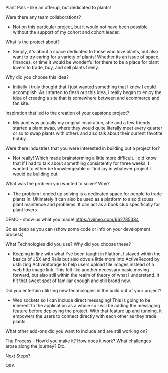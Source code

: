 Plant Pals - like an offerup, but dedicated to plants!

Were there any team collaborations? 
  - Not on this particular project, but it would not have been possible without the support of my cohort and cohort leader.

What is the project about? 
  - Simply, it's about a space dedicated to those who love plants, but also want to try caring for a variety of plants! Whether its an issue of space, finances, or time it would be wonderful for there to be a place for plant lovers to trade, buy, and sell plants freely. 

Why did you choose this idea? 
  - Initially I truly thought that I just wanted something that I knew I could accomplish. As I started to flesh out this idea, I really began to enjoy the idea of creating a site that is somewhere between and ecommerce and fan site. 

Inspiration that led to the creation of your capstone project?
  - My aunt was actually my original inspiration, she and a few friends started a plant swap, where they would quite literally meet every quarter or so to swap plants with others and also talk about their current favotite hobby. 

Were there industries that you were interested in building out a project for?
  - Not really! Which made brainstorming a little more difficult. I did know that if I had to talk about something consistently for three weeks, I wanted to either be knowledgeable or find joy in whatever project I would be building out. 
  
What was the problem you wanted to solve? Why?
  - The problem I ended up solving is a dedicated space for people to trade plants in. Ultimately it can also be used as a platform to also discuss plant maintence and problems. It can act as a book club specifically for plant lovers. 

DEMO - show us what you made!
https://vimeo.com/662785384

Go as deep as you can (show some code or info on your development process) 

What Technologies did you use? Why did you choose these? 
  - Keeping in line with what I've been taught in FlatIron, I stayed within the basics of JSX and Rails but also dove a little more into ActiveRecord by ustilizing ActiveStorage to help users upload file images instead of a web http image link. This felt like another necessary basic moving forward, but also still within the realm of theory of what I understand. It hit that sweet spot of familiar enough and still brand new. 

Did you entertain utilizing new technologies in the build out of your project?
  - Web sockets so I can include direct messaging! This is going to be inherent to the application as a whole so I will be adding the messaging feature before deploying the project. With that feature up and running, it empowers the users to connect directly with each other as they trade plants. 

What other add-ons did you want to include and are still working on? 

The Process - How’d you make it? How does it work? What challenges arose along the journey? Etc.

Next Steps?

Q&A